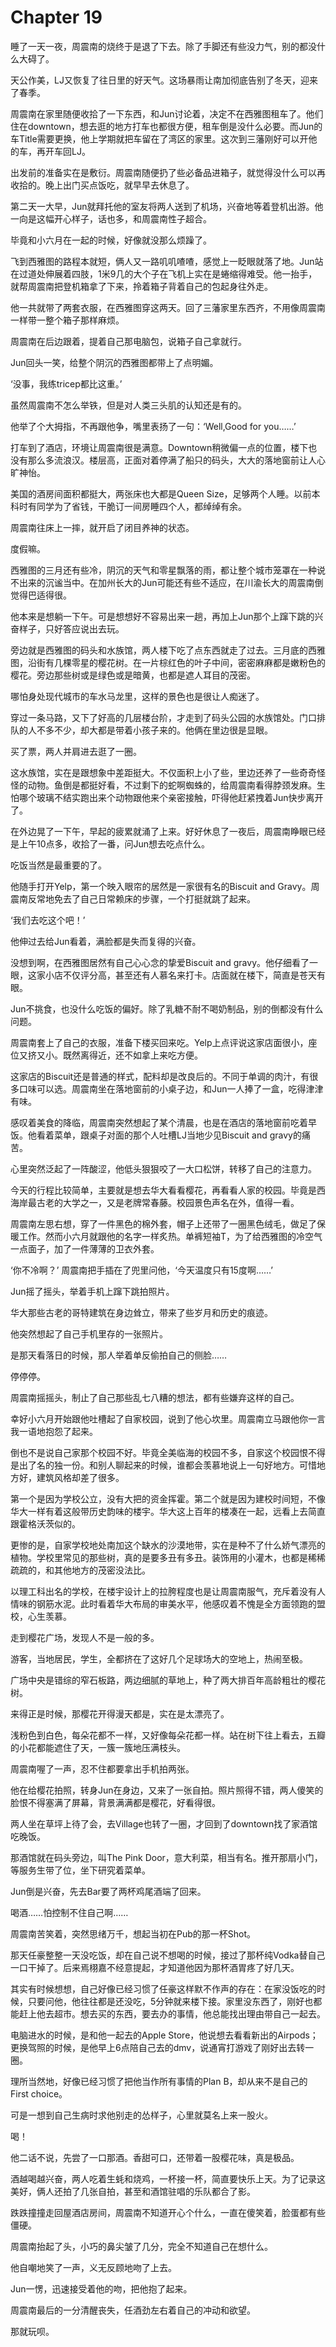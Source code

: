 # Chapter 19

睡了一天一夜，周震南的烧终于是退了下去。除了手脚还有些没力气，别的都没什么大碍了。

天公作美，LJ又恢复了往日里的好天气。这场暴雨让南加彻底告别了冬天，迎来了春季。
 
周震南在家里随便收拾了一下东西，和Jun讨论着，决定不在西雅图租车了。他们住在downtown，想去逛的地方打车也都很方便，租车倒是没什么必要。而Jun的车Title需要更换，他上学期就把车留在了湾区的家里。这次到三藩刚好可以开他的车，再开车回LJ。

出发前的准备实在是敷衍。周震南随便扔了些必备品进箱子，就觉得没什么可以再收拾的。晚上出门买点饭吃，就早早去休息了。

第二天一大早，Jun就拜托他的室友将两人送到了机场，兴奋地等着登机出游。他一向是这幅开心样子，话也多，和周震南性子超合。

毕竟和小六月在一起的时候，好像就没那么烦躁了。

飞到西雅图的路程本就短，俩人又一路叽叽喳喳，感觉上一眨眼就落了地。Jun站在过道处伸展着四肢，1米9几的大个子在飞机上实在是蜷缩得难受。他一抬手，就帮周震南把登机箱拿了下来，拎着箱子背着自己的包起身往外走。

他一共就带了两套衣服，在西雅图穿这两天。回了三藩家里东西齐，不用像周震南一样带一整个箱子那样麻烦。

周震南在后边跟着，提着自己那电脑包，说箱子自己拿就行。

Jun回头一笑，给整个阴沉的西雅图都带上了点明媚。

‘没事，我练tricep都比这重。’

虽然周震南不怎么举铁，但是对人类三头肌的认知还是有的。

他举了个大拇指，不再跟他争，嘴里表扬了一句：‘Well,Good for you……’

打车到了酒店，环境让周震南很是满意。Downtown稍微偏一点的位置，楼下也没有那么多流浪汉。楼层高，正面对着停满了船只的码头，大大的落地窗前让人心旷神怡。

美国的酒房间面积都挺大，两张床也大都是Queen Size，足够两个人睡。以前本科时有同学为了省钱，干脆订一间房睡四个人，都绰绰有余。

周震南往床上一摔，就开启了闭目养神的状态。

度假嘛。

西雅图的三月还有些冷，阴沉的天气和零星飘落的雨，都让整个城市笼罩在一种说不出来的沉谧当中。在加州长大的Jun可能还有些不适应，在川渝长大的周震南倒觉得巴适得很。

他本来是想躺一下午。可是想想好不容易出来一趟，再加上Jun那个上蹿下跳的兴奋样子，只好答应说出去玩。

旁边就是西雅图的码头和水族馆，两人楼下吃了点东西就走了过去。三月底的西雅图，沿街有几棵零星的樱花树。在一片棕红色的叶子中间，密密麻麻都是嫩粉色的樱花。旁边那些树或是绿色或是暗黄，也都是遮人耳目的茂密。

哪怕身处现代城市的车水马龙里，这样的景色也是很让人痴迷了。

穿过一条马路，又下了好高的几层楼台阶，才走到了码头公园的水族馆处。门口排队的人不多不少，却大都是带着小孩子来的。他俩在里边很是显眼。

买了票，两人并肩进去逛了一圈。

这水族馆，实在是跟想象中差距挺大。不仅面积上小了些，里边还养了一些奇奇怪怪的动物。鱼倒是都挺好看，不过剩下的蛇啊蜘蛛的，给周震南看得脖颈发麻。生怕哪个玻璃不结实跑出来个动物跟他来个亲密接触，吓得他赶紧拽着Jun快步离开了。

在外边晃了一下午，早起的疲累就涌了上来。好好休息了一夜后，周震南睁眼已经是上午10点多，收拾了一番，问Jun想去吃点什么。

吃饭当然是最重要的了。

他随手打开Yelp，第一个映入眼帘的居然是一家很有名的Biscuit and Gravy。周震南反常地免去了自己日常赖床的步骤，一个打挺就跳了起来。

‘我们去吃这个吧！’

他伸过去给Jun看着，满脸都是失而复得的兴奋。

没想到啊，在西雅图居然有自己心心念的挚爱Biscuit and gravy。他仔细看了一眼，这家小店不仅评分高，甚至还有人慕名来打卡。店面就在楼下，简直是苍天有眼。

Jun不挑食，也没什么吃饭的偏好。除了乳糖不耐不喝奶制品，别的倒都没有什么问题。

周震南套上了自己的衣服，准备下楼买回来吃。Yelp上点评说这家店面很小，座位又挤又小。既然离得近，还不如拿上来吃方便。

这家店的Biscuit还是普通的样式，配料却是改良后的。不同于单调的肉汁，有很多口味可以选。周震南坐在落地窗前的小桌子边，和Jun一人捧了一盒，吃得津津有味。

感叹着美食的降临，周震南突然想起了某个清晨，也是在酒店的落地窗前吃着早饭。他看着菜单，跟桌子对面的那个人吐槽LJ当地少见Biscuit and gravy的痛苦。

心里突然泛起了一阵酸涩，他低头狠狠咬了一大口松饼，转移了自己的注意力。

今天的行程比较简单，主要就是想去华大看看樱花，再看看人家的校园。毕竟是西海岸最古老的大学之一，又是老牌常春藤。校园景色声名在外，值得一看。

周震南左思右想，穿了一件黑色的棉外套，帽子上还带了一圈黑色绒毛，做足了保暖工作。然而小六月就跟他的名字一样炙热。单裤短袖T，为了给西雅图的冷空气一点面子，加了一件薄薄的卫衣外套。

‘你不冷啊？’ 周震南把手插在了兜里问他，‘今天温度只有15度啊……’

Jun摇了摇头，举着手机上蹿下跳拍照片。

华大那些古老的哥特建筑在身边耸立，带来了些岁月和历史的痕迹。

他突然想起了自己手机里存的一张照片。

是那天看落日的时候，那人举着单反偷拍自己的侧脸……

停停停。

周震南摇摇头，制止了自己那些乱七八糟的想法，都有些嫌弃这样的自己。

幸好小六月开始跟他吐槽起了自家校园，说到了他心坎里。周震南立马跟他你一言我一语地抱怨了起来。

倒也不是说自己家那个校园不好。毕竟全美临海的校园不多，自家这个校园恨不得是出了名的独一份。和别人聊起来的时候，谁都会羡慕地说上一句好地方。可惜地方好，建筑风格却差了很多。

第一个是因为学校公立，没有大把的资金挥霍。第二个就是因为建校时间短，不像华大一样有着这般带历史韵味的楼宇。华大这上百年的楼凑在一起，远看上去简直跟霍格沃茨似的。

更惨的是，自家学校地处南加这个缺水的沙漠地带，实在是种不了什么娇气漂亮的植物。学校里常见的那些树，真的是要多丑有多丑。装饰用的小灌木，也都是稀稀疏疏的，和其他地方的茂密没法比。

以理工科出名的学校，在楼宇设计上的拉胯程度也是让周震南服气，充斥着没有人情味的钢筋水泥。此时看着华大布局的审美水平，他感叹着不愧是全方面领跑的盟校，心生羡慕。

走到樱花广场，发现人不是一般的多。

游客，当地居民，学生，全都挤在了这好几个足球场大的空地上，热闹至极。

广场中央是错综的窄石板路，两边细腻的草地上，种了两大排百年高龄粗壮的樱花树。

来得正是时候，那樱花开得漫天都是，实在是太漂亮了。

浅粉色到白色，每朵花都不一样，又好像每朵花都一样。站在树下往上看去，五瓣的小花都能遮住了天，一簇一簇地压满枝头。

周震南喔了一声，忍不住都要拿出手机拍两张。

他在给樱花拍照，转身Jun在身边，又来了一张自拍。照片照得不错，两人傻笑的脸恨不得塞满了屏幕，背景满满都是樱花，好看得很。

两人坐在草坪上待了会，去Village也转了一圈，才回到了downtown找了家酒馆吃晚饭。

那酒馆就在码头旁边，叫The Pink Door，意大利菜，相当有名。推开那扇小门，等服务生带了位，坐下研究着菜单。

Jun倒是兴奋，先去Bar要了两杯鸡尾酒端了回来。

喝酒……怕控制不住自己啊……

周震南苦笑着，突然思绪万千，想起当初在Pub的那一杯Shot。

那天任豪整整一天没吃饭，却在自己说不想喝的时候，接过了那杯纯Vodka替自己一口干掉了。后来焉栩嘉不经意提起，才知道他因为那杯酒胃疼了好几天。

其实有时候想想，自己好像已经习惯了任豪这样默不作声的存在：在家没饭吃的时候，只要问他，他往往都是还没吃，5分钟就来楼下接。家里没东西了，刚好也都能赶上他去超市。想去买的东西，要去办的事情，他总能找出理由带自己一起去。

电脑进水的时候，是和他一起去的Apple Store，他说想去看看新出的Airpods；更换驾照的时候，是他早上6点陪自己去的dmv，说通宵打游戏了刚好出去转一圈。

理所当然地，好像已经习惯了把他当作所有事情的Plan B，却从来不是自己的First choice。

可是一想到自己生病时求他别走的怂样子，心里就莫名上来一股火。

喝！

他二话不说，先尝了一口那酒。香甜可口，还带着一股樱花味，真是极品。

酒越喝越兴奋，两人吃着生蚝和烧鸡，一杯接一杯，简直要快乐上天。为了记录这美好，俩人还拍了几张自拍，甚至和酒馆驻唱的乐队都合了影。

跌跌撞撞走回屋酒店房间，周震南不知道开心个什么，一直在傻笑着，脸蛋都有些僵硬。

周震南抬起了头，小巧的鼻尖皱了几分，完全不知道自己在想什么。

他自嘲地笑了一声，义无反顾地吻了上去。

Jun一愣，迅速接受着他的吻，把他抱了起来。

周震南最后的一分清醒丧失，任酒劲左右着自己的冲动和欲望。

那就玩呗。















